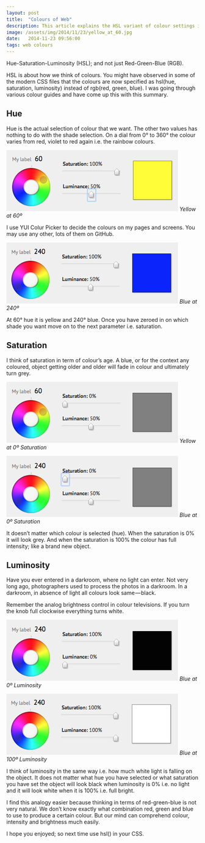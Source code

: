 ```yaml
---
layout: post
title:  "Colours of Web"
description: This article explains the HSL variant of colour settings in CSS.
image: /assets/img/2014/11/23/yellow_at_60.jpg
date:   2014-11-23 09:56:00
tags: web colours
---
```


Hue-Saturation-Luminosity (HSL); and not just Red-Green-Blue (RGB).

HSL is about how we think of colours. You might have observed in some of the modern CSS files that the colours are now specified as hsl(hue, saturation, luminosity) instead of rgb(red, green, blue). I was going through various colour guides and have come up this with this summary.

Hue
---

Hue is the actual selection of colour that we want. The other two values has nothing to do with the shade selection. On a dial from 0° to 360° the colour varies from red, violet to red again i.e. the rainbow colours.

![Yellow at 60º](/assets/img/2014/11/23/yellow_at_60.jpg "Yellow at 60º")
*Yellow at 60º*

I use YUI Colur Picker to decide the colours on my pages and screens. You may use any other, lots of them on GitHub.

![Blue at 240º](/assets/img/2014/11/23/blue_at_240.jpg "Blue at 240º")
*Blue at 240º*

At 60° hue it is yellow and 240° blue. Once you have zeroed in on which shade you want move on to the next parameter i.e. saturation.

Saturation
----------

I think of saturation in term of colour’s age. A blue, or for the context any coloured, object getting older and older will fade in colour and ultimately turn grey.

![Yellow at 0º Saturation](/assets/img/2014/11/23/yellow_at_0_saturation.jpg "Yellow at 0º Saturation")
*Yellow at 0º Saturation*

![Blue at 0º Saturation](/assets/img/2014/11/23/blue_at_0_saturation.jpg "Blue at 0º Saturation")
*Blue at 0º Saturation*

It doesn’t matter which colour is selected (hue). When the saturation is 0% it will look grey. And when the saturation is 100% the colour has full intensity; like a brand new object.

Luminosity
----------

Have you ever entered in a darkroom, where no light can enter. Not very long ago, photographers used to process the photos in a darkroom. In a darkroom, in absence of light all colours look same — black.

Remember the analog brightness control in colour televisions. If you turn the knob full clockwise everything turns white.

![Blue at 0º Luminosity](/assets/img/2014/11/23/blue_at_0_luminosity.jpg "Blue at 0º Luminosity")
*Blue at 0º Luminosity*

![Blue at 100º Luminosity](/assets/img/2014/11/23/blue_at_100_luminosity.jpg "Blue at 100º Luminosity")
*Blue at 100º Luminosity*

I think of luminosity in the same way i.e. how much white light is falling on the object. It does not matter what hue you have selected or what saturation you have set the object will look black when luminosity is 0% i.e. no light and it will look white when it is 100% i.e. full bright.

I find this analogy easier because thinking in terms of red-green-blue is not very natural. We don’t know exactly what combination red, green and blue to use to produce a certain colour. But our mind can comprehend colour, intensity and brightness much easily.

I hope you enjoyed; so next time use hsl() in your CSS.
